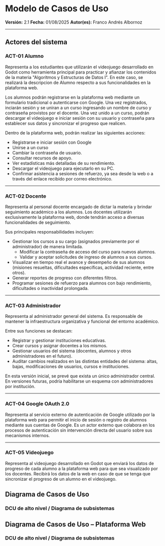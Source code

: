 # Modelo de Casos de Uso

**Versión:** 2.1
**Fecha:** 01/08/2025
**Autor(es):** Franco Andrés Albornoz

---

## Actores del sistema

### ACT-01 Alumno

Representa a los estudiantes que utilizarán el videojuego desarrollado en Godot como herramienta principal para practicar y afianzar los contenidos de la materia "Algoritmos y Estructuras de Datos I". En este caso, se realizará la descripcion de Alumno respecto a sus funcionalidades en la plataforma web.

Los alumnos podrán registrarse en la plataforma web mediante un formulario tradicional o autenticarse con Google. Una vez registrados, inciarán sesión y se uniran a un curso ingresando un nombre de curso y contraseña provistos por el docente. Una vez unido a un curso, podrán descargar el videojuego e iniciar sesión con su usuario y contraseña para establecer sus datos y sincronizar el progreso que realicen.

Dentro de la plataforma web, podrán realizar las siguientes acciones:

- Registrarse e iniciar sesión con Google
- Unirse a un curso
- Cambiar la contraseña de usuario.
- Consultar recursos de apoyo.
- Ver estadísticas más detalladas de su rendimiento.
- Descargar el videojuego para ejecutarlo en su PC.
- Confirmar asistencia a sesiones de refuerzo, ya sea desde la web o a través del enlace recibido por correo electrónico.

---

### ACT-02 Docente

Representa al personal docente encargado de dictar la materia y brindar seguimiento académico a los alumnos. Los docentes utilizarán exclusivamente la plataforma web, donde tendrán acceso a diversas funcionalidades de seguimiento.

Sus principales responsabilidades incluyen:

- Gestionar los cursos a su cargo (asignados previamente por el administrador) de manera limitada.
  - Modificar la contraseña de acceso del curso para nuevos alumnos.
  - Validar y aceptar solicitudes de ingreso de alumnos a sus cursos.
- Visualizar en tiempo real el avance y desempeño de sus alumnos (misiones resueltas, dificultades específicas, actividad reciente, entre otros).
- Generar reportes de progreso con diferentes filtros.
- Programar sesiones de refuerzo para alumnos con bajo rendimiento, dificultades o inactividad prolongada.

---

### ACT-03 Administrador

Representa al administrador general del sistema. Es responsable de mantener la infraestructura organizativa y funcional del entorno académico.

Entre sus funciones se destacan:

- Registrar y gestionar instituciones educativas.
- Crear cursos y asignar docentes a los mismos.
- Gestionar usuarios del sistema (docentes, alumnos y otros administradores en el futuro).
- Auditar cambios realizados en las distintas entidades del sistema: altas, bajas, modificaciones de usuarios, cursos e instituciones.

En esta versión inicial, se prevé que exista un único administrador central. En versiones futuras, podría habilitarse un esquema con administradores por institución.

---

### ACT-04 Google OAuth 2.0
Representa al servicio externo de autenticación de Google utilizado por la plataforma web para permitir el inicio de sesión o registro de alumnos mediante sus cuentas de Google. Es un actor externo que colabora en los procesos de autenticación sin intervención directa del usuario sobre sus mecanismos internos.

---

### ACT-05 Videojuego
Representa al videojuego desarrollado en Godot que enviará los datos de progreso de cada alumno a la plataforma web para que sea visualizado por los docentes. Recibirá los datos de la web en caso de que se tenga que sincronizar el progreso de un alumno en el videojuego.


<!--
## Casos de uso del sistema

### Administrador

#### Gestión de usuarios

- **UC-01** Alta usuario  
- **UC-02** Modificar usuario  
  - INCLUDE: **UC-03** Buscar usuario  
- **UC-04** Baja usuario  
  - INCLUDE: **UC-03** Buscar usuario  
- **UC-05** Iniciar sesión

#### Gestión de instituciones

- **UC-06** Alta de institución  
- **UC-07** Modificar institución  
  - INCLUDE: **UC-08** Buscar institución  
- **UC-09** Baja de institución  
  - INCLUDE: **UC-08** Buscar institución  

#### Gestión de cursos

- **UC-10** Alta de curso  
- **UC-11** Modificar curso  
  - INCLUDE: **UC-12** Buscar curso  
- **UC-13** Baja de curso  
  - INCLUDE: **UC-12** Buscar curso  
- **UC-14** Asignar docente a curso  
  - INCLUDE: **UC-15** Buscar docente
- **UC-16** Remover docente de curso
  - INCLUDE: **UC-15** Buscar docente

#### Auditoría

- **UC-17** Consultar registros de auditoría
  - EXTEND: **UC-18** Exportar registros de auditoría

---

### Docentes

#### Seguimiento académico

- **UC-19** Consultar progreso de alumnos
  - EXTEND: **UC-20** Ver progreso general (historia)
  - EXTEND: **UC-21** Ver progreso por capítulo
- **UC-22** Generar reporte de progreso de alumnos

#### Gestionar sesiones de refuerzo
- **UC-23** Crear sesión de refuerzo
- **UC-24** Modificar sesión de refuerzo
  - INCLUDE: **UC-25** Buscar sesión de refuerzo
- **UC-26** Cancelar sesión de refuerzo
  - INCLUDE: **UC-25** Buscar sesión de refuerzo 
- **UC-27** Aceptar sesión de refuerzo automática

#### Gestionar cursos (docente)
- **UC-28** Definir días y horarios del curso
- **UC-29** Cambiar contraseña de acceso a curso
- **UC-30** Aprobar solicitud de ingreso al curso
- **UC-31** Habilitar capítulo
  - INCLUDE: **UC-32** Buscar capítulo
- UC-33 Finalizar capítulo
  - INCLUDE: **UC-32** Buscar capítulo

#### Gestión de cuenta
- **UC-05** Iniciar sesión
- **UC-34** Modificar datos personales

### Alumnos

#### Gestión de cuenta
- **UC-35** Registrarse
  - EXTEND: **UC-36** Registro normal
  - EXTEND: **UC-37** Registro con Google
- **UC-38** Iniciar sesión
  - EXTEND: **UC-39** Iniciar sesión normal
  - EXTEND: **UC-40** Inicar sesión con Google
- **UC-34** Modificar datos personales
- **UC-41** Consultar mi progreso

#### Cursos
- **UC-42** Solicitar ingreso a curso
- **UC-43** Confirmar asistencia a sesión de refuerzo
-->


## Diagrama de Casos de Uso

### DCU de alto nivel / Diagrama de subsistemas


## Diagrama de Casos de Uso – Plataforma Web
### DCU de alto nivel / Diagrama de subsistemas








